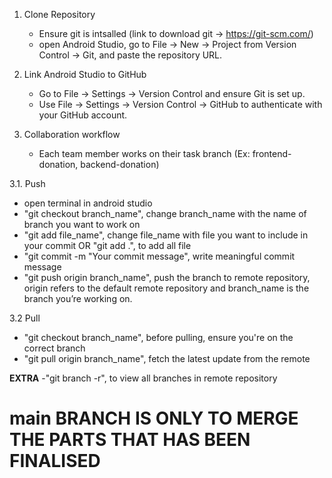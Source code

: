 1. Clone Repository
   - Ensure git is intsalled (link to download git -> https://git-scm.com/)
   - open Android Studio, go to File → New → Project from Version Control → Git, and paste the repository URL.

2. Link Android Studio to GitHub
   - Go to File → Settings → Version Control and ensure Git is set up.
   - Use File → Settings → Version Control → GitHub to authenticate with your GitHub account.

3. Collaboration workflow
   - Each team member works on their task branch (Ex: frontend-donation, backend-donation)

3.1. Push
   - open terminal in android studio
   - "git checkout branch_name", change branch_name with the name of branch you want to work on
   - "git add file_name", change file_name with file you want to include in your commit OR "git add .", to add all file
   - "git commit -m "Your commit message", write meaningful commit message
   - "git push origin branch_name", push the branch to remote repository, origin refers to the default remote repository and branch_name is the branch you’re working on.

3.2 Pull
   - "git checkout branch_name", before pulling, ensure you're on the correct branch
   - "git pull origin branch_name", fetch the latest update from the remote 

**EXTRA**
-"git branch -r", to view all branches in remote repository

# main BRANCH IS ONLY TO MERGE THE PARTS THAT HAS BEEN FINALISED
